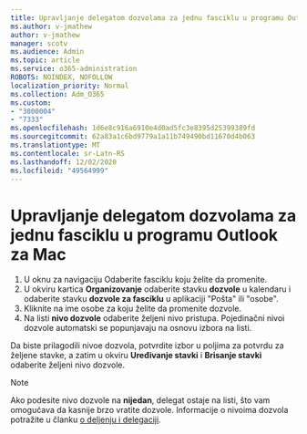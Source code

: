```yaml
---
title: Upravljanje delegatom dozvolama za jednu fasciklu u programu Outlook za Mac
ms.author: v-jmathew
author: v-jmathew
manager: scotv
ms.audience: Admin
ms.topic: article
ms.service: o365-administration
ROBOTS: NOINDEX, NOFOLLOW
localization_priority: Normal
ms.collection: Adm_O365
ms.custom:
- "3800004"
- "7333"
ms.openlocfilehash: 1d6e8c916a6910e4d0ad5fc3e8395d25399389fd
ms.sourcegitcommit: 62a83a1c6bd9779a1a11b749490bd11670d4b063
ms.translationtype: MT
ms.contentlocale: sr-Latn-RS
ms.lasthandoff: 12/02/2020
ms.locfileid: "49564999"
---
```

# <a name="manage-delegate-permissions-for-a-single-folder-in-outlook-for-mac"></a>Upravljanje delegatom dozvolama za jednu fasciklu u programu Outlook za Mac

1. U oknu za navigaciju Odaberite fasciklu koju želite da promenite.
2. U okviru kartica **Organizovanje** odaberite stavku **dozvole** u kalendaru i odaberite stavku **dozvole za fasciklu** u aplikaciji "Pošta" ili "osobe".
3. Kliknite na ime osobe za koju želite da promenite dozvole.
4. Na listi **nivo dozvole** odaberite željeni nivo pristupa. Pojedinačni nivoi dozvole automatski se popunjavaju na osnovu izbora na listi.

Da biste prilagodili nivoe dozvola, potvrdite izbor u poljima za potvrdu za željene stavke, a zatim u okviru **Uređivanje stavki** i **Brisanje stavki** odaberite željeni nivo dozvole.

> [!NOTE]
> Ako podesite nivo dozvole na **nijedan**, delegat ostaje na listi, što vam omogućava da kasnije brzo vratite dozvole. Informacije o nivoima dozvola potražite u članku [o deljenju i delegaciji](https://support.microsoft.com/office/options-for-sharing-and-delegating-folders-in-outlook-for-mac-480d8054-68ce-4150-ba1e-b9b7f2fc4ce5).
